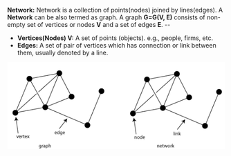 **Network:** Network is a collection of points(nodes) joined by lines(edges).
A **Network** can be also termed as graph. A graph **G=G(V, E)** consists of non-empty set of vertices or nodes **V** and a set of edges **E**. --
- **Vertices(Nodes) V:** A set of points (objects). e.g., people, firms, etc.
- **Edges:** A set of pair of vertices which has connection or link between them, usually denoted by a line. 

![](attachments/graphwords.png)
